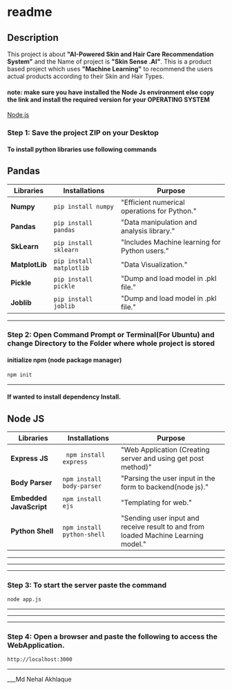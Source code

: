 # readme

## Description
This project is about **"AI-Powered Skin and Hair Care Recommendation System"** and the Name of project is **"Skin Sense .AI"**. This is a product based project which uses **"Machine Learning"** to recommend the users actual products according to their Skin and Hair Types.

#### note: make sure you have installed the Node Js environment else copy the link and install the required version for your OPERATING SYSTEM
[Node.js](https://nodejs.org/en/download)


### Step 1: Save the project ZIP on your Desktop

#### To install python libraries use following commands
## Pandas
| Libraries | Installations | Purpose |
| --- | --- | --- |
| **Numpy** | `pip install numpy` | "Efficient numerical operations for Python." |
| **Pandas** | ` pip install pandas ` | "Data manipulation and analysis library." |
| **SkLearn** | ` pip install sklearn ` | "Includes Machine learning for Python users." |
| **MatplotLib** | ` pip install matplotlib ` | "Data Visualization." | 
| **Pickle** | ` pip install pickle ` | "Dump and load model in .pkl file." | 
| **Joblib** | ` pip install joblib ` | "Dump and load model in .pkl file." | 

---


### Step 2: Open Command Prompt or Terminal(For Ubuntu) and change Directory to the Folder where whole project is stored 
#### initialize npm (node package manager)
``` bash
npm init
```
---
#### If wanted to install dependency Install.
## Node JS
| Libraries | Installations | Purpose |
| --- | --- | --- |
| **Express JS** | ` npm install express` | "Web Application (Creating server and using get post method)" |
| **Body Parser** | ` npm install body-parser ` | "Parsing the user input in the form to backend(node js)." |
| **Embedded JavaScript** | ` npm install ejs ` | "Templating for web." |
| **Python Shell** | ` npm install python-shell ` | "Sending user input and receive result to and from loaded Machine Learning model." | 

---
---
---

### Step 3: To start the server paste the command
```bash
node app.js
```

---
---
---


### Step 4: Open a browser and paste the following to access the WebApplication.
```bash
http://localhost:3000 
```

---
___Md Nehal Akhlaque 
